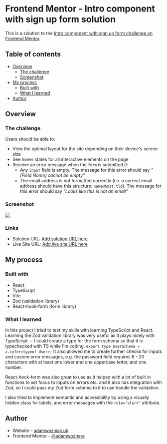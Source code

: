 # Frontend Mentor - Intro component with sign up form solution

This is a solution to the [Intro component with sign up form challenge on Frontend Mentor](https://www.frontendmentor.io/challenges/intro-component-with-signup-form-5cf91bd49edda32581d28fd1).

## Table of contents

- [Overview](#overview)
  - [The challenge](#the-challenge)
  - [Screenshot](#screenshot)
- [My process](#my-process)
  - [Built with](#built-with)
  - [What I learned](#what-i-learned)
- [Author](#author)

## Overview

### The challenge

Users should be able to:

- View the optimal layout for the site depending on their device's screen size
- See hover states for all interactive elements on the page
- Receive an error message when the `form` is submitted if:
  - Any `input` field is empty. The message for this error should say _"[Field Name] cannot be empty"_
  - The email address is not formatted correctly (i.e. a correct email address should have this structure: `name@host.tld`). The message for this error should say _"Looks like this is not an email"_

### Screenshot

![](./screenshot.jpg)

### Links

- Solution URL: [Add solution URL here](https://your-solution-url.com)
- Live Site URL: [Add live site URL here](https://your-live-site-url.com)

## My process

### Built with

- React
- TypeScript
- Vite
- Zod (validation library)
- React-hook-form (form library)

### What I learned

In this project I tried to test my skills with learning TypeScript and React. Learning the Zod validation library was very useful as it plays nicely with TypeScript -- I could create a type for the form schema so that it is typechecked with TS while I'm coding. `export type UserSchema = z.infer<typeof User>;` It also allowed me to create further checks for inputs and custom error messages, e.g. the password field requires 8 - 20 characters with at least one lower and one uppercase letter, and one number.

React-hook-form was also great to use as it helped with a lot of built in functions to set focus to inputs on errors etc. and it also has integration with Zod, so I could pass my Zod form schema to it to use handle the validation.

I also tried to implement semantic and accessibility by using a visually hidden class for labels, and error messages with the `role="alert"` attribute.

## Author

- Website - [adamwozniak.uk](https://adamwozniak.uk)
- Frontend Mentor - [@adamwozhere](https://www.frontendmentor.io/profile/adamwozhere)

